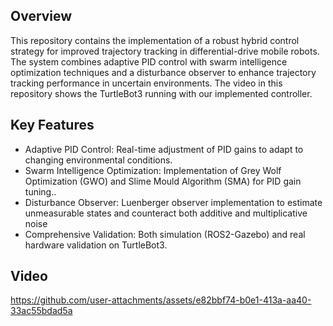 ## Overview
This repository contains the implementation of a robust hybrid control strategy for improved trajectory tracking in differential-drive mobile robots. The system combines adaptive PID control with swarm intelligence optimization techniques and a disturbance observer to enhance trajectory tracking performance in uncertain environments.
The video in this repository shows the TurtleBot3 running with our implemented controller.

## Key Features

- Adaptive PID Control: Real-time adjustment of PID gains to adapt to changing environmental conditions.
- Swarm Intelligence Optimization: Implementation of Grey Wolf Optimization (GWO) and Slime Mould Algorithm (SMA) for PID gain tuning..
- Disturbance Observer: Luenberger observer implementation to estimate unmeasurable states and counteract both additive and multiplicative noise
- Comprehensive Validation: Both simulation (ROS2-Gazebo) and real hardware validation on TurtleBot3.

## Video


https://github.com/user-attachments/assets/e82bbf74-b0e1-413a-aa40-33ac55bdad5a

